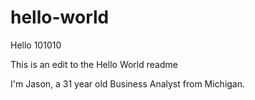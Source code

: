 # hello-world
Hello 101010

This is an edit to the Hello World readme

I'm Jason, a 31 year old Business Analyst from Michigan.
